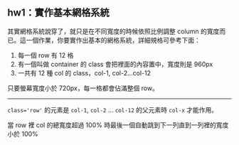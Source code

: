 ## hw1：實作基本網格系統

其實網格系統說穿了，就只是在不同寬度的時候依照比例調整 column 的寬度而已。這一個作業，你要實作出基本的網格系統，詳細規格可參考下面：

1. 每一個 row 有 12 格
2. 有一個叫做 container 的 class 會把裡面的內容置中，寬度則是 960px 
3. 一共有 12 種 col 的 class，col-1, col-2...col-12

只要螢幕寬度小於 720px，每一格都會佔滿整個 row。

---------------------------
`class='row'` 的元素是 `col-1`, `col-2` ... `col-12` 的父元素時 `col-x` 才能作用。

當 row 裡 col 的總寬度超過 100% 時最後一個自動跳到下一列直到一列裡的寬度小於 100%

